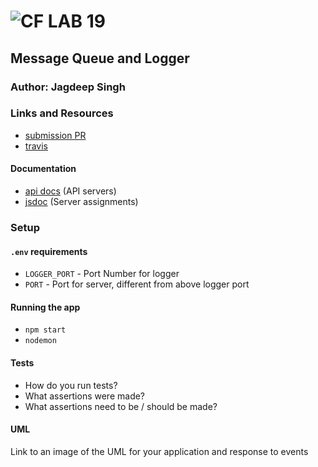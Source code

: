 ![CF](http://i.imgur.com/7v5ASc8.png) LAB 19
=================================================

## Message Queue and Logger

### Author: Jagdeep Singh

### Links and Resources
* [submission PR](http://xyz.com)
* [travis](http://xyz.com)

#### Documentation
* [api docs](http://xyz.com) (API servers)
* [jsdoc](http://xyz.com) (Server assignments)

### Setup
#### `.env` requirements
* `LOGGER_PORT` - Port Number for logger
* `PORT` - Port for server, different from above logger port

#### Running the app
* `npm start`
* `nodemon `
  
#### Tests
* How do you run tests?
* What assertions were made?
* What assertions need to be / should be made?

#### UML
Link to an image of the UML for your application and response to events